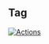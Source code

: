 ## Tag

[![Actions](https://github.com/wk-j/actions-tag/workflows/Build/badge.svg)](https://github.com/wk-j/actions-tag/actions)